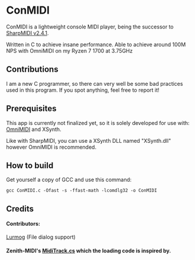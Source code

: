 # ConMIDI

ConMIDI is a lightweight console MIDI player, being the successor to [SharpMIDI v2.4.1](https://github.com/EmK530/SharpMIDI/releases/tag/v2.4.1).

Written in C to achieve insane performance. Able to achieve around 100M NPS with OmniMIDI on my Ryzen 7 1700 at 3.75GHz

## Contributions

I am a new C programmer, so there can very well be some bad practices used in this program. If you spot anything, feel free to report it!

## Prerequisites

This app is currently not finalized yet, so it is solely developed for use with: [OmniMIDI](https://github.com/KeppySoftware/OmniMIDI/releases) and XSynth.

Like with SharpMIDI, you can use a XSynth DLL named "XSynth.dll" however OmniMIDI is recommended.

## How to build

Get yourself a copy of GCC and use this command:

```
gcc ConMIDI.c -Ofast -s -ffast-math -lcomdlg32 -o ConMIDI
```

## Credits

#### Contributors:

[Lurmog](https://github.com/Lurmog) (File dialog support)

#### Zenith-MIDI's [MidiTrack.cs](https://github.com/arduano/Zenith-MIDI/blob/master/BMEngine/MidiTrack.cs) which the loading code is inspired by.
